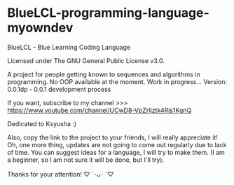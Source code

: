 # BlueLCL-programming-language-myowndev

BlueLCL - Blue Learning Coding Language

Licensed under The GNU General Public License v3.0.

A project for people getting known to sequences and algorithms in programming. No OOP available at the moment. Work in progress...
Version: 0.0.1dp - 0.0.1 development process

If you want, subscribe to my channel >>> https://www.youtube.com/channel/UCwD8-VpZrIjztk4Rjs1KgnQ

Dedicated to Ksyusha :)

Also, copy the link to the project to your friends, I will really appreciate it! 
Oh, one more thing, updates are not going to come out regularly due to lack of time.
You can suggest ideas for a language, I will try to make them. (I am a beginner, so I am not sure it will be done, but I'll try).

Thanks for your attention! ♡ ´･ᴗ･ `♡

